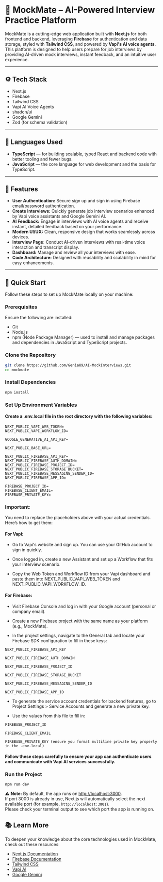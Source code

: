 # 🤖 MockMate – AI-Powered Interview Practice Platform

MockMate is a cutting-edge web application built with **Next.js** for both frontend and backend, leveraging **Firebase** for authentication and data storage, styled with **Tailwind CSS**, and powered by **Vapi's AI voice agents**. This platform is designed to help users prepare for job interviews by providing AI-driven mock interviews, instant feedback, and an intuitive user experience.

---

## ⚙️ Tech Stack

- Next.js
- Firebase
- Tailwind CSS
- Vapi AI Voice Agents
- shadcn/ui
- Google Gemini
- Zod (for schema validation)

---

## 📝 Languages Used

- **TypeScript** — for building scalable, typed React and backend code with better tooling and fewer bugs.
- **JavaScript** — the core language for web development and the basis for TypeScript.

---

## 🔋 Features

- **User Authentication:** Secure sign up and sign in using Firebase email/password authentication.
- **Create Interviews:** Quickly generate job interview scenarios enhanced by Vapi voice assistants and Google Gemini AI.
- **AI Feedback:** Engage in interviews with AI voice agents and receive instant, detailed feedback based on your performance.
- **Modern UI/UX:** Clean, responsive design that works seamlessly across devices.
- **Interview Page:** Conduct AI-driven interviews with real-time voice interaction and transcript display.
- **Dashboard:** Manage and review all your interviews with ease.
- **Code Architecture:** Designed with reusability and scalability in mind for easy enhancements.

---

## 🤸 Quick Start

Follow these steps to set up MockMate locally on your machine:

### Prerequisites

Ensure the following are installed:

- Git
- Node.js
- npm (Node Package Manager) — used to install and manage packages and dependencies in JavaScript and TypeScript projects.

### Clone the Repository

```bash
git clone https://github.com/Genia89/AI-MockInterviews.git
cd mockmate
```
### Install Dependencies
```bash
npm install
```
### Set Up Environment Variables
#### Create a .env.local file in the root directory with the following variables:
```env
NEXT_PUBLIC_VAPI_WEB_TOKEN=
NEXT_PUBLIC_VAPI_WORKFLOW_ID=

GOOGLE_GENERATIVE_AI_API_KEY=

NEXT_PUBLIC_BASE_URL=

NEXT_PUBLIC_FIREBASE_API_KEY=
NEXT_PUBLIC_FIREBASE_AUTH_DOMAIN=
NEXT_PUBLIC_FIREBASE_PROJECT_ID=
NEXT_PUBLIC_FIREBASE_STORAGE_BUCKET=
NEXT_PUBLIC_FIREBASE_MESSAGING_SENDER_ID=
NEXT_PUBLIC_FIREBASE_APP_ID=

FIREBASE_PROJECT_ID=
FIREBASE_CLIENT_EMAIL=
FIREBASE_PRIVATE_KEY=
```
### Important:
You need to replace the placeholders above with your actual credentials. Here’s how to get them:

#### For Vapi:

- Go to Vapi's website and sign up. You can use your GitHub account to sign in quickly.

- Once logged in, create a new Assistant and set up a Workflow that fits your interview scenario.

- Copy the Web Token and Workflow ID from your Vapi dashboard and paste them into NEXT_PUBLIC_VAPI_WEB_TOKEN and NEXT_PUBLIC_VAPI_WORKFLOW_ID.

#### For Firebase:

- Visit Firebase Console and log in with your Google account (personal or company email).

- Create a new Firebase project with the same name as your platform (e.g., MockMate).

- In the project settings, navigate to the General tab and locate your Firebase SDK configuration to fill in these keys:

```
NEXT_PUBLIC_FIREBASE_API_KEY

NEXT_PUBLIC_FIREBASE_AUTH_DOMAIN

NEXT_PUBLIC_FIREBASE_PROJECT_ID

NEXT_PUBLIC_FIREBASE_STORAGE_BUCKET

NEXT_PUBLIC_FIREBASE_MESSAGING_SENDER_ID

NEXT_PUBLIC_FIREBASE_APP_ID
```

- To generate the service account credentials for backend features, go to Project Settings > Service Accounts and generate a new private key.

- Use the values from this file to fill in:
```
FIREBASE_PROJECT_ID

FIREBASE_CLIENT_EMAIL

FIREBASE_PRIVATE_KEY (ensure you format multiline private key properly in the .env.local)
```
#### Follow these steps carefully to ensure your app can authenticate users and communicate with Vapi AI services successfully.

### Run the Project
```bash
npm run dev
```
⚠️ **Note:** By default, the app runs on [http://localhost:3000](http://localhost:3000).  
If port 3000 is already in use, Next.js will automatically select the next available port (for example, `http://localhost:3001`).  
Please check your terminal output to see which port the app is running on.

## 📚 Learn More

To deepen your knowledge about the core technologies used in MockMate, check out these resources:

- [Next.js Documentation](https://nextjs.org/docs)
- [Firebase Documentation](https://firebase.google.com/docs)
- [Tailwind CSS](https://tailwindcss.com/docs)
- [Vapi AI](https://vapi.com)
- [Google Gemini](https://developers.google.com/)
